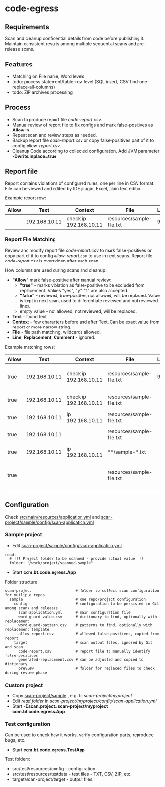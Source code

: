 # code-egress

## Requirements
Scan and cleanup confidential details from code before publishing it.
Maintain consistent results among multiple sequential scans and pre-release scans.

## Features
- Matching on File name, Word levels
- todo: process statement/table-row level (SQL insert, CSV find-one-replace-all-columns)  
- todo: ZIP archives processing

## Process
- Scan to produce report file *code-report.csv*.
- Manual review of report file to fix configs and mark false-positives as **Allow=y**.
- Repeat scan and review steps as needed. 
- Backup report file *code-report.csv* or copy false-positives part of it to config *allow-report.csv*. 
- Cleanup Code according to collected configuration. Add JVM parameter **-Dwrite.inplace=true**

## Report file
Report contains violations of configured rules, one per line in CSV format.
File can be viewed and edited by IDE plugin, Excel, plain text editor.

Example report row:

| Allow | Text          | Context                | File                      | Line | Replacement              | Comment                                    |
|-------|---------------|------------------------|---------------------------|------|--------------------------|--------------------------------------------|
|       | 192.168.10.11 | check ip 192.168.10.11 | resources/sample-file.txt | 9    | h1163712847.domain.local | Pattern \d{1,3}\.\d{1,3}\.\d{1,3}\.\d{1,3} |

### Report File Matching
Review and modify report file *code-report.csv* to mark false-positives or copy part of it to config *allow-report.csv* to use in next scans.
Report file *code-report.csv* is overridden after each scan.

How columns are used during scans and cleanup:
- **"Allow"** mark false-positive after manual review:
  - **"true"** - marks violation as false-positive to be excluded from replacement. Values "yes", "y", "1" are also accepted.
  - **"false"** - reviewed, true-positive, not allowed, will be replaced. Value is kept in next scan, used to differentiate reviewed and not reviewed lines.
  - empty value - not allowed, not reviewed, will be replaced.
- **Text** - found text
- **Context** - few characters before and after Text. Can be exact value from report or more narrow string.
- **File** - file path matching, wildcards allowed.
- **Line**, **Replacement**, **Comment** - ignored.

Example matching rows:

| Allow | Text          | Context                | File                      | Line | Replacement       | Comment                                     |
|-------|---------------|------------------------|---------------------------|------|-------------------|---------------------------------------------|
| true  | 192.168.10.11 | check ip 192.168.10.11 | resources/sample-file.txt | 9    | h116.domain.local | Line copied from report                     |
| true  | 192.168.10.11 | check ip 192.168.10.11 | resources/sample-file.txt |      |                   | Removed unused fields                       |
| true  | 192.168.10.11 | ip 192.168.10.11       | resources/sample-file.txt |      |                   | Partial context                             |
| true  | 192.168.10.11 |                        | resources/sample-file.txt |      |                   | In file with any context                    |
| true  | 192.168.10.11 | ip 192.168.10.11       | **/sample-*.txt           |      |                   | File path matching                          |
| true  |               |                        | resources/sample-file.txt |      |                   | Ignore whole file due to previous exception |

## Configuration
Check [src/main/resources/application.yml](src/main/resources/application.yml) and [scan-project/sample/config/scan-application.yml](scan-project/sample/config/scan-application.yml)

### Sample project 

- Edit [scan-project/sample/config/scan-application.yml](scan-project/sample/config/scan-application.yml)

```
read:
  # !!! Project folder to be scanned - provide actual value !!!
  folder: "/work/project/scanned-sample"
```

- Start **com.bt.code.egress.App**

Folder structure

```
scan-project                    # folder to collect scan configuration for mutliple repos
  sample                        # one repo/project configuration
    config                      # configuration to be persisted in Git among scans and releases
      scan-application.yml      # main configuration file
      word-guard-value.csv      # dictionary to find, optionally with replacement
      word-guard-pattern.csv    # patterns to find, optionally with replacement template
      allow-report.csv          # allowed false-positives, copied from report
    target                      # scan output files, ignored by Git and scan                        
      code-report.csv           # report file to manually identify false-positives
      generated-replacement.csv # can be adjusted and copied to dictionary
      preview                   # folder for replaced files to check during review phase
```

### Custom project

- Copy [scan-project/sample](scan-project/sample) , e.g. to *scan-project/myproject*
- Edit *read.folder* in *scan-project/myproject/config/scan-application.yml*
- Start **-Dscan.project=scan-project/myproject com.bt.code.egress.App**

### Test configuration
Can be used to check how it works, verify configuration parts, reproduce bugs, etc.

- Start **com.bt.code.egress.TestApp**

Test folders:
 
- src/test/resources/config - configuration.
- src/test/resources/testdata - test files - TXT, CSV, ZIP, etc.
- target/scan-project/target - output files.
